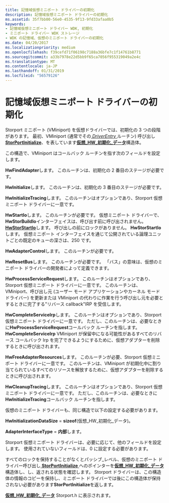 ```yaml
---
title: 記憶域仮想ミニポート ドライバーの初期化
description: 記憶域仮想ミニポート ドライバーの初期化
ms.assetid: 35f7bb00-56e0-4535-9f13-9fd33afaa0b5
keywords:
- 記憶域仮想ミニポート ドライバー WDK, 初期化
- ミニポート ドライバー WDK ストレージ
- WDK の記憶域、仮想のミニポート ドライバーの初期化
ms.date: 04/20/2017
ms.localizationpriority: medium
ms.openlocfilehash: f39cefd71f06198c7188a36bfe7c1f14761b8771
ms.sourcegitcommit: a33b7978e22d5bb9f65ca7056f955319049a2e4c
ms.translationtype: MT
ms.contentlocale: ja-JP
ms.lasthandoff: 01/31/2019
ms.locfileid: "56579126"
---
```

# <a name="initialization-of-storage-virtual-miniport-drivers"></a>記憶域仮想ミニポート ドライバーの初期化


Storport ミニポート (VMiniport) を仮想ドライバーでは、初期化の 3 つの段階があります。 最初、VMiniport (通常でその[ *DriverEntry* ](https://msdn.microsoft.com/library/windows/hardware/ff544113)ルーチン) 呼び出し[ **StorPortInitialize**](https://msdn.microsoft.com/library/windows/hardware/ff567108)、を表しています[**仮想\_HW\_初期化\_データ**](https://msdn.microsoft.com/library/windows/hardware/ff568010)構造体。

この構造で、VMiniport はコールバック ルーチンを指す次のフィールドを設定します。

**HwFindAdapter**します。 このルーチンは、初期化の 2 番目のステージが必要です。

**HwInitialize**します。 このルーチンは、初期化の 3 番目のステージが必要です。

**HwInitializeTracing**します。 このルーチンはオプションであり、Storport 仮想ミニポート ドライバーに一意です。

**HwStartIo**します。 このルーチンが必要です。 仮想ミニポート ドライバーで、 **HwStorBuildIo**インターフェイスは、呼び出す前に呼び出されません。 [**HwStorStartIo**](https://msdn.microsoft.com/library/windows/hardware/ff557423)します。 呼び出しの前にロックがありません。 **HwStorStartIo**します。 仮想ミニポート インターフェイスを通じて公開されている論理ユニットごとの既定のキューの深さは、250 です。

**HwAdapterControl**します。 このルーチンが必要です。

**HwResetBus**します。 このルーチンが必要です。 「バス」の意味は、仮想のミニポート ドライバーの開発者によって定義できます。

**HwProcessServiceRequest**します。 このルーチンはオプションであり、Storport 仮想ミニポート ドライバーに一意です。 このルーチンは、VMiniport、呼び出し元 (ユーザー モード アプリケーションやカーネル モード ドライバー) を更新または VMiniport の代わりに作業を行う呼び出し元を必要とするときに完了する"リバース callback"IRP を受信します。

**HwCompleteServiceIrp**します。 このルーチンはオプションであり、Storport 仮想ミニポート ドライバーに一意です。 ただし、このルーチンは、必要なときに**HwProcessServiceRequest**コールバック ルーチンを指します。 **HwCompleteServiceIrp** VMiniport が保留中になる可能性があるすべてのリバース コールバック Irp を完了できるようにするために、仮想アダプターを削除するときに呼び出されます。

**HwFreeAdapterResources**します。 このルーチンが必要、Storport 仮想ミニポート ドライバーに一意です。 このルーチンは、VMiniport が初期化中に割り当てられているすべてのリソースを解放するために、仮想アダプターを削除するときに呼び出されます。

**HwCleanupTracing**します。 このルーチンはオプションであり、Storport 仮想ミニポート ドライバーに一意です。 ただし、このルーチンは、必要なときに**HwInitializeTracing**コールバック ルーチンを指します。

仮想のミニポート ドライバーも、同じ構造で以下の設定する必要があります。

**HwInitializationDataSize** = **sizeof**(仮想\_HW\_初期化\_データ)。

**AdapterInterfaceType** = **内部**します。

Storport 仮想ミニポート ドライバーは、必要に応じて、他のフィールドを設定します。 使用されていないフィールドは、0 に設定する必要があります。

すべてのロックを保持することがなくとパッシブ\_レベル、仮想のミニポート ドライバー呼び出し[ **StorPortInitialize** ](https://msdn.microsoft.com/library/windows/hardware/ff567108)へのポインターを[**仮想\_HW\_初期化\_データ**](https://msdn.microsoft.com/library/windows/hardware/ff568010)構造体し、し、返される状態を確認します。 Storport ドライバーは、この構造体の情報のコピーを保持し、ミニポート ドライバーでは後にこの構造体が保持されない必要があります**StorPortInitialize**を返します。

[**仮想\_HW\_初期化\_データ**](https://msdn.microsoft.com/library/windows/hardware/ff568010) Storport.h に表示されます。

 

 




